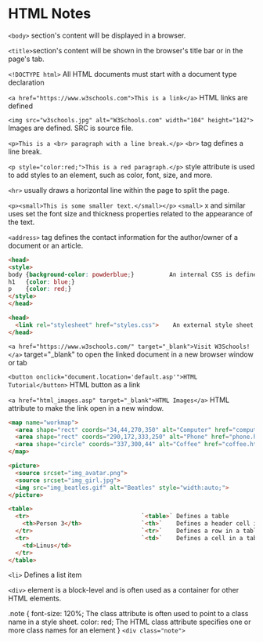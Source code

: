 # HTML Notes


`<body>` section's content will be displayed in a browser.

`<title>`section's content will be shown in the browser's title bar or in the page's tab.

`<!DOCTYPE html>` All HTML documents must start with a document type declaration

`<a href="https://www.w3schools.com">This is a link</a>` HTML links are defined

`<img src="w3schools.jpg" alt="W3Schools.com" width="104" height="142">`  Images are defined. SRC is source file.

`<p>This is a <br> paragraph with a line break.</p>` `<br>` tag defines a line break.

`<p style="color:red;">This is a red paragraph.</p>` style attribute is used to add styles to an element, such as color, font, size, and more.

`<hr>` usually draws a horizontal line within the page to split the page.

`<p><small>This is some smaller text.</small></p>` `<small>` x and similar uses set the font size and thickness properties related to the appearance of the text.

`<address>` tag defines the contact information for the author/owner of a document or an article.

```html
<head>
<style>
body {background-color: powderblue;}          An internal CSS is defined in the `<head>` section of an HTML page, within a `<style>` element.
h1   {color: blue;}
p    {color: red;}
</style>
</head>
```

```html
<head>
  <link rel="stylesheet" href="styles.css">    An external style sheet, add a link to it in the `<head>` section of each HTML page
</head>
```

`<a href="https://www.w3schools.com/" target="_blank">Visit W3Schools!</a>` target="_blank" to open the linked document in a new browser window or tab

`<button onclick="document.location='default.asp'">HTML Tutorial</button>`  HTML button as a link

`<a href="html_images.asp" target="_blank">HTML Images</a>`  HTML attribute to make the link open in a new window.

```html
<map name="workmap">
  <area shape="rect" coords="34,44,270,350" alt="Computer" href="computer.htm">          HTML <map> tag defines an image map.
  <area shape="rect" coords="290,172,333,250" alt="Phone" href="phone.htm">              An image map is an image with clickable areas.    
  <area shape="circle" coords="337,300,44" alt="Coffee" href="coffee.htm">               The areas are defined with one or more <area> tags.
</map>
```

```html
<picture>
  <source srcset="img_avatar.png">
  <source srcset="img_girl.jpg">                                                          Defines a container for multiple image resources
  <img src="img_beatles.gif" alt="Beatles" style="width:auto;">
</picture>
```

```html
<table>
  <tr>                                `<table>`	Defines a table
    <th>Person 3</th>                 `<th>`	Defines a header cell in a table    
  </tr>                               `<tr>`	Defines a row in a table
  <tr>                                `<td>`	Defines a cell in a table
    <td>Linus</td>
  </tr>
</table>
```

`<li>`	Defines a list item

`<div>` element is a block-level and is often used as a container for other HTML elements.

.note {
  font-size: 120%;              The class attribute is often used to point to a class name in a style sheet.
  color: red;                   The HTML class attribute specifies one or more class names for an element
}
`<div class="note">`















